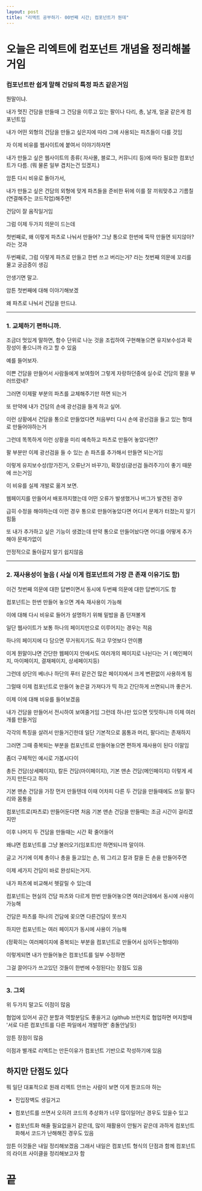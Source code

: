 ```yaml
---
layout: post
title: "리엑트 공부하기- 00번째 시간; 컴포넌트가 뭔데"
---
```


# 오늘은 리엑트에 컴포넌트 개념을 정리해볼거임

### 컴포넌트란 쉽게 말해 건담의 특정 파츠 같은거임 

뭔말이냐. 

내가 멋진 건담을 만들때 그 건담을 이루고 있는 팔이나 다리, 총, 날개, 얼굴 같은게 컴포넌트임

내가 어떤 외형의 건담을 만들고 싶은지에 따라 그에 사용되는 파츠들이 다를 것임 

자 이제 비유를 웹사이트에 붙여서 이야기하자면

내가 만들고 싶은 웹사이트의 종류( 자사몰, 블로그, 커뮤니티 등)에 따라 필요한 컴포넌트가 다름.
(뭐 물론 일부 겹치는건 있겠지.)

암튼 다시 비유로 돌아가서,

내가 만들고 싶은 건담의 외형에 맞게 파츠들을 준비한 뒤에 이를 잘 끼워맞추고 
기름칠(연결해주는 코드작업)해주면!

건담이 잘 움직일거임

그럼 이제 두가지 의문이 드는데 

첫번째로, 왜 이렇게 파츠로 나눠서 만들어? 그냥 통으로 한번에 뚝딱 만들면 되지않아?
라는 것과

두번째로, 그럼 이렇게 파츠로 만들고 한번 쓰고 버리는거? 
라는 첫번째 의문에 꼬리를 물고 궁금증이 생김

안생기면 말고.


암튼 첫번째에 대해 이야기해보겠

왜 파츠로 나눠서 건담을 만드냐. 

---

### 1. 교체하기 편하니까.

조금더 멋있게 말하면, 
함수 단위로 나눈 것을 조립하여 구현해놓으면 유지보수성과 확장성이 좋으니까 라고 할 수 있음

예를 들어보자.

 이쁜 건담을 만들어서 사람들에게 보여줬어 그렇게 자랑하던중에 실수로 건담의 팔을 부러뜨렸네?

 그러면 이제팔 부분의 파츠를 교체해주기만 하면 되는거

 또 만약에 내가 건담의 손에 광선검을 들게 하고 싶어. 
 
 이런 상황에서 건담을 통으로 만들었다면 
 처음부터 다시 손에 광선검을 들고 있는 형태로 만들어야하는거

 그런데 똑똑하게 이런 상황을 미리 예측하고 파츠로 만들어 놓았다면!?

 팔 부분만 이제 광선검을 들 수 있는 손 파츠를 추가해서 만들면 되는거임

 이렇게 유지보수성(망가진거, 오류난거 바꾸기), 확장성(광선검 들려주기)이 좋기 때문에 쓰는거임

 이 비유를 실제 개발로 옮겨 보면.

 웹페이지를 만들어서 배포까지했는데 어떤 오류가 발생했거나 버그가 발견된 경우

 급히 수정을 해야하는데 이런 경우 통으로 만들어놓았다면 어디서 문제가 터졌는지 알기 힘듦

 또 내가 추가하고 싶은 기능이 생겼는데 만약 통으로 만들어놨다면 어디를 어떻게 추가해야 문제가없이

 안정적으로 돌아갈지 알기 쉽지않음

---

### 2. 재사용성이 높음 ( 사실 이게 컴포넌트의 가장 큰 존재 이유기도 함)
이건 첫번째 의문에 대한 답변이면서 동시에 두번째 의문에 대한 답변이기도 함

컴포넌트는 한번 만들어 놓으면 계속 재사용이 가능해

이에 대해 다시 비유로 들어가 설명하기 위해 밑밥을 좀 던져볼게

일단
웹사이트가 보통 하나의 페이지만으로 이루어지는 경우는 적음

하나의 페이지에 다 담으면 무거워지기도 하고 무엇보다 안이쁨

이게 뭔말이냐면 간단한 웹페이지 안에서도 여러개의 페이지로 나뉜다는 거
( 메인페이지, 마이페이지, 결재페이지, 상세페이지등)

그런데 상단의 베너나 하단의 푸터 같은건 많은 페이지에서 크게 변환없이 사용하게 됨

그럴때 이제 컴포넌트로 만들어 놓은걸 가져다가 띡 하고 간단하게 쓰면되니까 좋은거.

이제 이에 대해 비유를 들어보겠음

내가 건담을 만들어서 전시하여 보여줄거임 그런데 하나만 있으면 밋밋하니까 이제 여러개를 만들거임

각각의 특징을 살려서 만들거긴한데 일단 기본적으로 몸통과 머리, 팔다리는 존재하지

그러면 그때 중복되는 부분을 컴포넌트로 만들어놓으면 편하게 재사용이 된다 이말임


좀더 구체적인 예시로 가봅시다이

총든 건담(상세페이지), 칼든 건담(마이페이지), 기본 맨손 건담(메인페이지) 이렇게 세가지 만든다고 하자 

기본 맨손 건담을 가장 먼저 만들텐데 이때 어차피 다른 두 건담을 만들때에도 쓰일 팔다리와 몸통을

컴포넌트로(파츠로) 만들어둔다면 처음 기본 맨손 건담을 만들때는 조금 시간이 걸리겠지만 

이후 나머지 두 건담을 만들때는 시간 확 줄어들어

왜냐면 컴포넌트를 그냥 불러오기(임포트)만 하면되니까 말이야.

글고 거기에 이제 총이나 총을 들고있는 손, 뭐 그리고 칼과 칼을 든 손을 만들어주면

이제 세가지 건담이 바로 완성되는거지.

내가 파츠에 비교해서 헷갈릴 수 있는데

컴포넌트는  현실의 건담 파츠와 다르게 한번 만들어놓으면 여러군데에서 동시에 사용이 가능해


건담은 파츠를 하나의 건담에 꽂으면 다른건담이 못쓰지

하지만 컴포넌트는 여러 페이지가 동시에 사용이 가능해

(정확히는 여러페이지에 중복되는 부분을 컴포넌트로 만들어서 심어두는형태야)


이렇게되면 내가 만들어놓은 컴포넌트를 일부 수정하면

그걸 끌어다가 쓰고있던 것들이 한번에 수정된다는 장점도 있음

---

### 3. 그외
위 두가지 말고도 이점이 많음

협업에 있어서 공간 분할과 역할분담도 좋을거고 
(github 브런치로 협업하면 머지할때 '서로 다른 컴포넌트를 다른 파일에서 개발하면' 충돌안날듯)

암튼 장점이 많음

이점과 별개로 리엑트는 만든이유가 컴포넌트 기반으로 작성하기에 있음  

## 하지만 단점도 있다
뭐 일단 대표적으로 원래 리엑트 안쓰는 사람이 보면 이게 뭔코드야 하는

- 진입장벽도 생길거고

- 컴포넌트를 쓰면서 오히려 코드의 추상화가 너무 많이일어난 경우도 있을수 있고

- 컴포넌트화 해줄 필요없을거 같은데, 많이 재활용이 안될거 같은데 과하게 컴포넌트화해서 
코드가 난해해진 경우도 있음


암튼 이것들은 내일 정리해보겠음
그래서 내일은 컴포넌트 형식의 단점과 함께 컴포넌트의 라이프 사이클을
정리해보고자 함

# 끝
